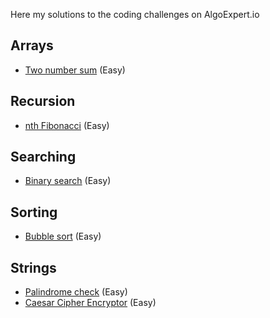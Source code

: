 Here my solutions to the coding challenges on AlgoExpert.io

## Arrays

- [Two number sum](./two_number_sum.py) (Easy)

## Recursion

- [nth Fibonacci](./nth_fibonacci.py) (Easy)

## Searching

- [Binary search](./binary_search.py) (Easy)

## Sorting

- [Bubble sort](./bubble_sort.py) (Easy)

## Strings

- [Palindrome check](./palindrome_check.py) (Easy)
- [Caesar Cipher Encryptor](./caesar_cipher_encryptor.py) (Easy)
